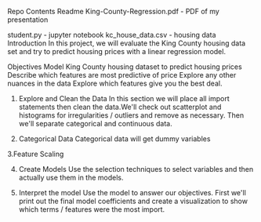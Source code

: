 

Repo Contents
Readme
King-County-Regression.pdf - PDF of my presentation

student.py - jupyter notebook
kc_house_data.csv - housing data
Introduction
In this project, we will evaluate the King County housing data set and try to predict housing prices with a linear regression model.

Objectives
Model King County housing dataset to predict housing prices
Describe which features are most predictive of price
Explore any other nuances in the data
Explore which features give you the best deal.
1. Explore and Clean the Data
In this section we will place all import statements then clean the data.We'll check out scatterplot and histograms for irregularities / outliers and remove as necessary. Then we'll separate categorical and continuous data.

2. Categorical Data
Categorical data will get dummy variables

3.Feature Scaling

4. Create Models
Use the selection techniques to select variables and then actually use them in the models.

5. Interpret the model
Use the model to answer our objectives. First we'll print out the final model coefficients and create a visualization to show which terms / features were the most import. 